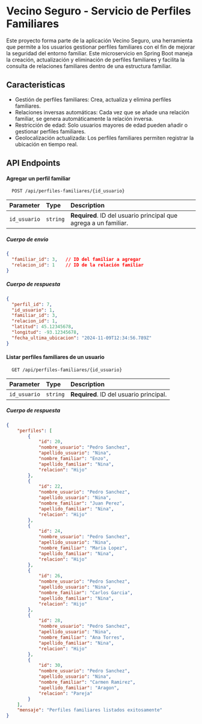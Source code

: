
# Vecino Seguro - Servicio de Perfiles Familiares

Este proyecto forma parte de la aplicación Vecino Seguro, una herramienta que permite a los usuarios gestionar perfiles familiares con el fin de mejorar la seguridad del entorno familiar. Este microservicio en Spring Boot maneja la creación, actualización y eliminación de perfiles familiares y facilita la consulta de relaciones familiares dentro de una estructura familiar.


## Caracteristicas

- Gestión de perfiles familiares: Crea, actualiza y elimina perfiles familiares.
- Relaciones inversas automáticas: Cada vez que se añade una relación familiar, se genera automáticamente la relación inversa.
- Restricción de edad: Solo usuarios mayores de edad pueden añadir o gestionar perfiles familiares.
- Geolocalización actualizada: Los perfiles familiares permiten registrar la ubicación en tiempo real.


## API Endpoints

#### Agregar un perfil familiar

```http
  POST /api/perfiles-familiares/{id_usuario}
```

| Parameter | Type     | Description                |
| :-------- | :------- | :------------------------- |
| `id_usuario` | `string` | **Required**. ID del usuario principal que agrega a un familiar. |

##### Cuerpo de envio

```json
{
  "familiar_id": 3,   // ID del familiar a agregar
  "relacion_id": 1    // ID de la relación familiar
}
```

##### Cuerpo de respuesta

```json
{
  "perfil_id": 7,
  "id_usuario": 1,
  "familiar_id": 3,
  "relacion_id": 1,
  "latitud": 45.12345678,
  "longitud": -93.12345678,
  "fecha_ultima_ubicacion": "2024-11-09T12:34:56.789Z"
}
```


#### Listar perfiles familiares de un usuario

```http
  GET /api/perfiles-familiares/{id_usuario}
```

| Parameter | Type     | Description                       |
| :-------- | :------- | :-------------------------------- |
| `id_usuario`      | `string` | **Required**. ID del usuario principal. |


##### Cuerpo de respuesta

```json
{
    "perfiles": [
        {
            "id": 20,
            "nombre_usuario": "Pedro Sanchez",
            "apellido_usuario": "Nina",
            "nombre_familiar": "Enzo",
            "apellido_familiar": "Nina",
            "relacion": "Hijo"
        },
        {
            "id": 22,
            "nombre_usuario": "Pedro Sanchez",
            "apellido_usuario": "Nina",
            "nombre_familiar": "Juan Perez",
            "apellido_familiar": "Nina",
            "relacion": "Hijo"
        },
        {
            "id": 24,
            "nombre_usuario": "Pedro Sanchez",
            "apellido_usuario": "Nina",
            "nombre_familiar": "Maria Lopez",
            "apellido_familiar": "Nina",
            "relacion": "Hijo"
        },
        {
            "id": 26,
            "nombre_usuario": "Pedro Sanchez",
            "apellido_usuario": "Nina",
            "nombre_familiar": "Carlos Garcia",
            "apellido_familiar": "Nina",
            "relacion": "Hijo"
        },
        {
            "id": 28,
            "nombre_usuario": "Pedro Sanchez",
            "apellido_usuario": "Nina",
            "nombre_familiar": "Ana Torres",
            "apellido_familiar": "Nina",
            "relacion": "Hijo"
        },
        {
            "id": 30,
            "nombre_usuario": "Pedro Sanchez",
            "apellido_usuario": "Nina",
            "nombre_familiar": "Carmen Ramirez",
            "apellido_familiar": "Aragon",
            "relacion": "Pareja"
        }
    ],
    "mensaje": "Perfiles familiares listados exitosamente"
}
```